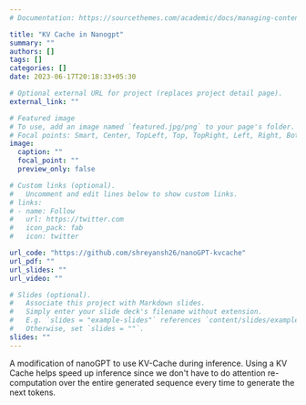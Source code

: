 ```yaml
---
# Documentation: https://sourcethemes.com/academic/docs/managing-content/

title: "KV Cache in Nanogpt"
summary: ""
authors: []
tags: []
categories: []
date: 2023-06-17T20:18:33+05:30

# Optional external URL for project (replaces project detail page).
external_link: ""

# Featured image
# To use, add an image named `featured.jpg/png` to your page's folder.
# Focal points: Smart, Center, TopLeft, Top, TopRight, Left, Right, BottomLeft, Bottom, BottomRight.
image:
  caption: ""
  focal_point: ""
  preview_only: false

# Custom links (optional).
#   Uncomment and edit lines below to show custom links.
# links:
# - name: Follow
#   url: https://twitter.com
#   icon_pack: fab
#   icon: twitter

url_code: "https://github.com/shreyansh26/nanoGPT-kvcache"
url_pdf: ""
url_slides: ""
url_video: ""

# Slides (optional).
#   Associate this project with Markdown slides.
#   Simply enter your slide deck's filename without extension.
#   E.g. `slides = "example-slides"` references `content/slides/example-slides.md`.
#   Otherwise, set `slides = ""`.
slides: ""
---
```


A modification of nanoGPT to use KV-Cache during inference. Using a KV Cache helps speed up inference since we don't have to do attention re-computation over the entire generated sequence every time to generate the next tokens.